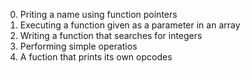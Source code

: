 0. Priting a name using function pointers
1. Executing a function given as a parameter in an array
2. Writing a function that searches for integers
3. Performing simple operatios
4. A fuction that prints its own opcodes
